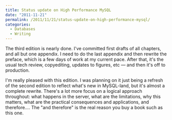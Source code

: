```yaml
---
title: Status update on High Performance MySQL
date: "2011-11-21"
permalink: /2011/11/21/status-update-on-high-performance-mysql/
categories:
  - Databases
  - Writing
---
```

The third edition is nearly done. I've committed first drafts of all chapters, and all but one appendix. I need to do the last appendix and then rewrite the preface, which is a few days of work at my current pace. After that, it's the usual tech review, copyediting, updates to figures, etc &#8212; and then it's off to production.

I'm really pleased with this edition. I was planning on it just being a refresh of the second edition to reflect what's new in MySQL-land, but it's almost a complete rewrite. There's a lot more focus on a logical approach throughout: what happens in the server, what are the limitations, why this matters, what are the practical consequences and applications, and therefore&#8230;. The "and therefore" is the real reason you buy a book such as this one.
